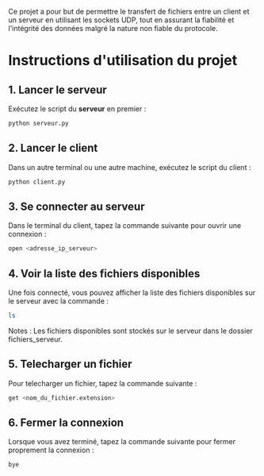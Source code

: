Ce projet a pour but de permettre le transfert de fichiers entre un client et un serveur 
en utilisant les sockets UDP, tout en assurant la fiabilité et l'intégrité des données 
malgré la nature non fiable du protocole.

# Instructions d'utilisation du projet

## 1. Lancer le serveur

Exécutez le script du **serveur** en premier :

```bash
python serveur.py
```

## 2. Lancer le client
Dans un autre terminal ou une autre machine, exécutez le script du client :

```bash
python client.py
```
## 3. Se connecter au serveur
Dans le terminal du client, tapez la commande suivante pour ouvrir une connexion :

```bash
open <adresse_ip_serveur>
```
## 4. Voir la liste des fichiers disponibles
Une fois connecté, vous pouvez afficher la liste des fichiers disponibles sur le serveur avec la commande :

```bash
ls
```
Notes :
Les fichiers disponibles sont stockés sur le serveur dans le dossier fichiers_serveur.

## 5. Telecharger un fichier
Pour telecharger un fichier, tapez la commande suivante :
```bash
get <nom_du_fichier.extension>
```
## 6. Fermer la connexion
Lorsque vous avez terminé, tapez la commande suivante pour fermer proprement la connexion :

```bash
bye
```
